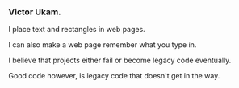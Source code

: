 ### Victor Ukam.
I place text and rectangles in web pages.

I can also make a web page remember what you type in.

I believe that projects either fail or become legacy code eventually.

Good code however, is legacy code that doesn't get in the way.
